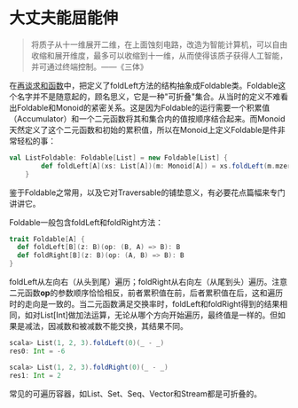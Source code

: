 # 大丈夫能屈能伸
> 将质子从十一维展开二维，在上面蚀刻电路，改造为智能计算机，可以自由收缩和展开维度，最多可以收缩到十一维，从而使得该质子获得人工智能，并可通过终端控制。——《三体》

在[再谈求和函数](/2_functor/2_sum_func_again.md)中，把定义了foldLeft方法的结构抽象成Foldable类。Foldable这个名字并不是随意起的，顾名思义，它是一种"可折叠"集合。从当时的定义不难看出Foldable和Monoid的紧密关系。这是因为Foldable的运行需要一个积累值（Accumulator）和一个二元函数将其和集合内的值按顺序结合起来。而Monoid天然定义了这个二元函数和初始的累积值，所以在Monoid上定义Foldable是件非常轻松的事：
```scala
val ListFoldable: Foldable[List] = new Foldable[List] {
        def foldLeft[A](xs: List[A])(m: Monoid[A]) = xs.foldLeft(m.mzero)(m.mappend)
    }
```

鉴于Foldable之常用，以及它对Traversable的铺垫意义，有必要花点篇幅来专门讲讲它。

Foldable一般包含foldLeft和foldRight方法：
```scala
trait Foldable[A] {
  def foldLeft[B](z: B)(op: (B, A) => B): B
  def foldRight[B](z: B)(op: (A, B) => B): B
}
```
foldLeft从左向右（从头到尾）遍历；foldRight从右向左（从尾到头）遍历。注意二元函数**op**的参数顺序恰恰相反，前者累积值在前，后者累积值在后，这和遍历时的走向是一致的。当二元函数满足交换率时，foldLeft和foldRight得到的结果相同，如对List[Int]做加法运算，无论从哪个方向开始遍历，最终值是一样的。但如果是减法，因减数和被减数不能交换，其结果不同。
```scala
scala> List(1, 2, 3).foldLeft(0)(_ - _)
res0: Int = -6

scala> List(1, 2, 3).foldRight(0)(_ - _)
res1: Int = 2
```
常见的可遍历容器，如List、Set、Seq、Vector和Stream都是可折叠的。
